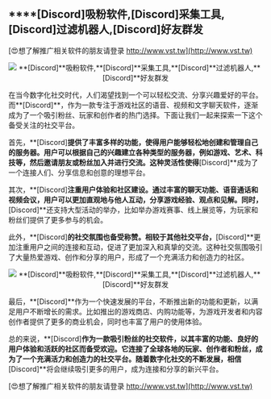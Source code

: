 ## ****[Discord]**吸粉软件,**[Discord]**采集工具,**[Discord]**过滤机器人,**[Discord]**好友群发**

[😍想了解推广相关软件的朋友请登录 http://www.vst.tw](http://www.vst.tw)

 <center><img src="https://vst.tw/MP4/tuiguang/png/3.png" alt="**[Discord]**吸粉软件,**[Discord]**采集工具,**[Discord]**过滤机器人,**[Discord]**好友群发"></center>

在当今数字化社交时代，人们渴望找到一个可以轻松交流、分享兴趣爱好的平台。而**[Discord]**，作为一款专注于游戏社区的语音、视频和文字聊天软件，逐渐成为了一个吸引粉丝、玩家和创作者的热门选择。下面让我们一起来探索一下这个备受关注的社交平台。

首先，**[Discord]**提供了丰富多样的功能，使得用户能够轻松地创建和管理自己的服务器。用户可以根据自己的兴趣建立各种类型的服务器，例如游戏、艺术、科技等，然后邀请朋友或粉丝加入并进行交流。这种灵活性使得**[Discord]**成为了一个连接人们、分享信息和创意的理想平台。

其次，**[Discord]**注重用户体验和社区建设。通过丰富的聊天功能、语音通话和视频会议，用户可以更加直观地与他人互动，分享游戏经验、观点和见解。同时，**[Discord]**还支持大型活动的举办，比如举办游戏赛事、线上展览等，为玩家和粉丝们提供了更多参与的机会。

此外，**[Discord]**的社交氛围也备受称赞。相较于其他社交平台，**[Discord]**更加注重用户之间的连接和互动，促进了更加深入和真挚的交流。这种社交氛围吸引了大量热爱游戏、创作和分享的用户，形成了一个充满活力和创造力的社区。

 <center><img src="https://vst.tw/MP4/tuiguang/png/1.png" alt="**[Discord]**吸粉软件,**[Discord]**采集工具,**[Discord]**过滤机器人,**[Discord]**好友群发"></center>

最后，**[Discord]**作为一个快速发展的平台，不断推出新的功能和更新，以满足用户不断增长的需求。比如推出的游戏商店、内购功能等，为游戏开发者和内容创作者提供了更多的商业机会，同时也丰富了用户的使用体验。

总的来说，**[Discord]**作为一款吸引粉丝的社交软件，以其丰富的功能、良好的用户体验和活跃的社区而备受欢迎。它连接了全球各地的玩家、创作者和粉丝，成为了一个充满活力和创造力的社交平台。随着数字化社交的不断发展，相信**[Discord]**将会继续吸引更多的用户，成为连接和分享的新兴平台。

[😍想了解推广相关软件的朋友请登录 http://www.vst.tw](http://www.vst.tw)



